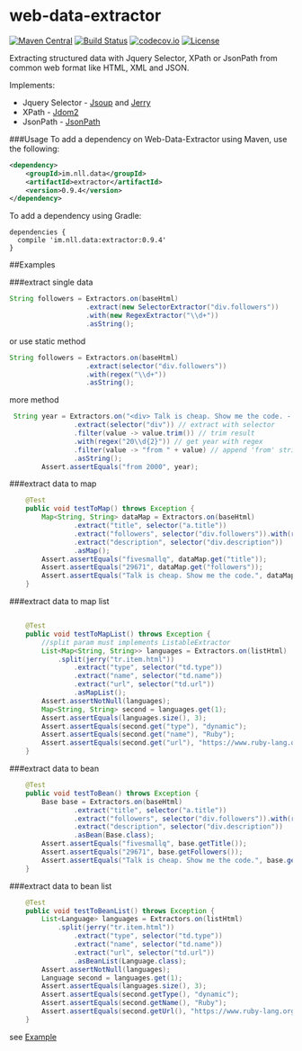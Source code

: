 # web-data-extractor 
[![Maven Central](https://maven-badges.herokuapp.com/maven-central/im.nll.data/extractor/badge.svg)](https://maven-badges.herokuapp.com/maven-central/im.nll.data/extractor/)
[![Build Status](https://travis-ci.org/fivesmallq/web-data-extractor.svg)](https://travis-ci.org/fivesmallq/web-data-extractor)
[![codecov.io](http://codecov.io/github/fivesmallq/web-data-extractor/coverage.svg?branch=master)](http://codecov.io/github/fivesmallq/web-data-extractor?branch=master)
[![License](https://img.shields.io/badge/license-Apache%202-4EB1BA.svg)](https://www.apache.org/licenses/LICENSE-2.0.html)

Extracting structured data with Jquery Selector, XPath or JsonPath from common web format like HTML, XML and JSON.

Implements:

 * Jquery Selector - [Jsoup](https://github.com/jhy/jsoup) and [Jerry](http://jodd.org/doc/jerry/index.html)
 * XPath -  [Jdom2](https://github.com/hunterhacker/jdom/)
 * JsonPath - [JsonPath](https://github.com/jayway/JsonPath)


###Usage
To add a dependency on Web-Data-Extractor using Maven, use the following:

```xml
<dependency>
    <groupId>im.nll.data</groupId>
    <artifactId>extractor</artifactId>
    <version>0.9.4</version>
</dependency>
```

To add a dependency using Gradle:

```
dependencies {
  compile 'im.nll.data:extractor:0.9.4'
}
```


##Examples

###extract single data

````java
String followers = Extractors.on(baseHtml)
                   .extract(new SelectorExtractor("div.followers"))
                   .with(new RegexExtractor("\\d+"))
                   .asString();
````

or use static method

````java
String followers = Extractors.on(baseHtml)
                   .extract(selector("div.followers"))
                   .with(regex("\\d+"))
                   .asString();
````
more method

````java
 String year = Extractors.on("<div> Talk is cheap. Show me the code. - Fri, 25 Aug 2000 </div>")
                .extract(selector("div")) // extract with selector
                .filter(value -> value.trim()) // trim result
                .with(regex("20\\d{2}")) // get year with regex
                .filter(value -> "from " + value) // append 'from' string
                .asString();
        Assert.assertEquals("from 2000", year);
````

###extract data to map

````java
    @Test
    public void testToMap() throws Exception {
        Map<String, String> dataMap = Extractors.on(baseHtml)
                .extract("title", selector("a.title"))
                .extract("followers", selector("div.followers")).with(regex("\\d+"))
                .extract("description", selector("div.description"))
                .asMap();
        Assert.assertEquals("fivesmallq", dataMap.get("title"));
        Assert.assertEquals("29671", dataMap.get("followers"));
        Assert.assertEquals("Talk is cheap. Show me the code.", dataMap.get("description"));
    }
  ````
  
###extract data to map list

````java

    @Test
    public void testToMapList() throws Exception {
        //split param must implements ListableExtractor
        List<Map<String, String>> languages = Extractors.on(listHtml)
            .split(jerry("tr.item.html"))
                .extract("type", selector("td.type"))
                .extract("name", selector("td.name"))
                .extract("url", selector("td.url"))
                .asMapList();
        Assert.assertNotNull(languages);
        Map<String, String> second = languages.get(1);
        Assert.assertEquals(languages.size(), 3);
        Assert.assertEquals(second.get("type"), "dynamic");
        Assert.assertEquals(second.get("name"), "Ruby");
        Assert.assertEquals(second.get("url"), "https://www.ruby-lang.org");
    }
  ````
  
  
###extract data to bean

````java
    @Test
    public void testToBean() throws Exception {
        Base base = Extractors.on(baseHtml)
                .extract("title", selector("a.title"))
                .extract("followers", selector("div.followers")).with(regex("\\d+"))
                .extract("description", selector("div.description"))
                .asBean(Base.class);
        Assert.assertEquals("fivesmallq", base.getTitle());
        Assert.assertEquals("29671", base.getFollowers());
        Assert.assertEquals("Talk is cheap. Show me the code.", base.getDescription());
    }
````

###extract data to bean list

````java
    @Test
    public void testToBeanList() throws Exception {
        List<Language> languages = Extractors.on(listHtml)
            .split(jerry("tr.item.html"))
                .extract("type", selector("td.type"))
                .extract("name", selector("td.name"))
                .extract("url", selector("td.url"))
                .asBeanList(Language.class);
        Assert.assertNotNull(languages);
        Language second = languages.get(1);
        Assert.assertEquals(languages.size(), 3);
        Assert.assertEquals(second.getType(), "dynamic");
        Assert.assertEquals(second.getName(), "Ruby");
        Assert.assertEquals(second.getUrl(), "https://www.ruby-lang.org");
    }
````

see [Example](https://github.com/fivesmallq/web-data-extractor/blob/master/src/test/java/im/nll/data/extractor/ExtractorsTest.java)
